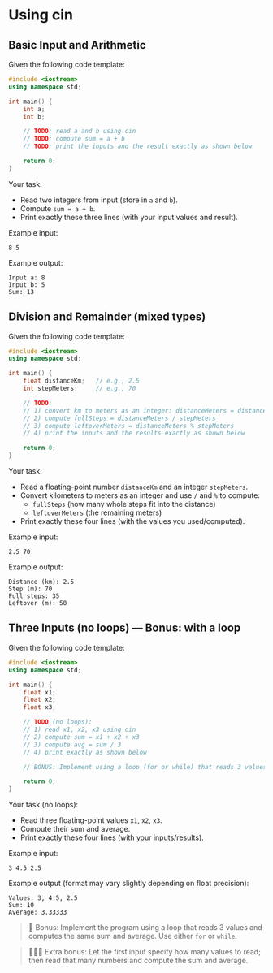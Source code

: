 # Using cin

## Basic Input and Arithmetic
Given the following code template:

```cpp
#include <iostream>
using namespace std;

int main() {
    int a;
    int b;

    // TODO: read a and b using cin
    // TODO: compute sum = a + b
    // TODO: print the inputs and the result exactly as shown below

    return 0;
}
```

Your task:
- Read two integers from input (store in `a` and `b`).
- Compute `sum = a + b`.
- Print exactly these three lines (with your input values and result).

Example input:
```
8 5
```
Example output:
```
Input a: 8
Input b: 5
Sum: 13
```


## Division and Remainder (mixed types)
Given the following code template:

```cpp
#include <iostream>
using namespace std;

int main() {
    float distanceKm;   // e.g., 2.5
    int stepMeters;     // e.g., 70

    // TODO:
    // 1) convert km to meters as an integer: distanceMeters = distanceKm * 1000
    // 2) compute fullSteps = distanceMeters / stepMeters
    // 3) compute leftoverMeters = distanceMeters % stepMeters
    // 4) print the inputs and the results exactly as shown below

    return 0;
}
```

Your task:
- Read a floating-point number `distanceKm` and an integer `stepMeters`.
- Convert kilometers to meters as an integer and use `/` and `%` to compute:
  - `fullSteps` (how many whole steps fit into the distance)
  - `leftoverMeters` (the remaining meters)
- Print exactly these four lines (with the values you used/computed).

Example input:
```
2.5 70
```
Example output:
```
Distance (km): 2.5
Step (m): 70
Full steps: 35
Leftover (m): 50
```


## Three Inputs (no loops) — Bonus: with a loop
Given the following code template:

```cpp
#include <iostream>
using namespace std;

int main() {
    float x1;
    float x2;
    float x3;

    // TODO (no loops):
    // 1) read x1, x2, x3 using cin
    // 2) compute sum = x1 + x2 + x3
    // 3) compute avg = sum / 3
    // 4) print exactly as shown below

    // BONUS: Implement using a loop (for or while) that reads 3 values.

    return 0;
}
```

Your task (no loops):
- Read three floating-point values `x1`, `x2`, `x3`.
- Compute their sum and average.
- Print exactly these four lines (with your inputs/results).

Example input:
```
3 4.5 2.5
```
Example output (format may vary slightly depending on float precision):
```
Values: 3, 4.5, 2.5
Sum: 10
Average: 3.33333
```

> 🚀 Bonus: Implement the program using a loop that reads 3 values and computes the same sum and average. Use either `for` or `while`.

> 💯🚀🎯 Extra bonus: Let the first input specify how many values to read; then read that many numbers and compute the sum and average.
